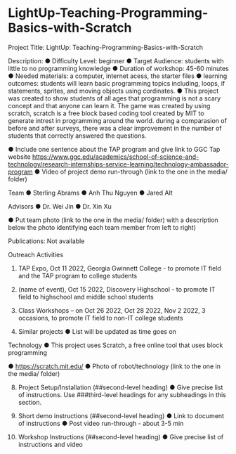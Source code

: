 # LightUp-Teaching-Programming-Basics-with-Scratch

Project Title: LightUp: Teaching-Programming-Basics-with-Scratch

Description:
●	Difficulty Level: beginner
●	Target Audience: students with little to no programming knowledge
●	Duration of workshop: 45-60 minutes
●	Needed materials: a computer, internet acess, the starter files
●	learning outcomes: students will learn basic programming topics including, loops, if statements, sprites, and moving objects using cordinates.
●	This project was created to show students of all ages that programming is not a scary concept and that anyone can learn it.  The game was created by using scratch, scratch is a free block based coding tool created by MIT to generate intrest in programming around the world.  during a comparasion of before and after surveys, there was a clear improvement in the number of students that correctly answered the questions.

●	Include one sentence about the TAP program and give link to GGC Tap website
https://www.ggc.edu/academics/school-of-science-and-technology/research-internships-service-learning/technology-ambassador-program
●	Video of project demo run-through (link to the one in the media/ folder)

Team
●	Sterling Abrams
●	Anh Thu Nguyen
●	Jared Alt

Advisors
●	Dr. Wei Jin
●	Dr. Xin Xu

●	Put team photo (link to the one in the media/ folder) with a description below the photo identifying each team member from left to right)

Publications: 
Not available

Outreach Activities 
1.	TAP Expo, Oct 11 2022, Georgia Gwinnett College - to promote IT field and the TAP program to college students
2.	(name of event), Oct 15 2022, Discovery Highschool -  to promote IT field to highschool and middle school students
3.	Class Workshops – on Oct 26 2022, Oct 28 2022, Nov 2 2022, 3 occasions, to promote IT field to non-IT college students

6.	Similar projects
●	List will be updated as time goes on

Technology 
●	This project uses Scratch, a free online tool that uses block programming

●	https://scratch.mit.edu/
●	Photo of robot/technology (link to the one in the media/ folder)

8.	Project Setup/Installation (##second-level heading)
●	Give precise list of instructions.  Use ###third-level headings for any subheadings in this section.

9.	Short demo instructions (##second-level heading)
●	Link to document of instructions
●	Post video run-through - about 3-5 min

10.	Workshop Instructions (##second-level heading)
●	Give precise list of instructions and video
